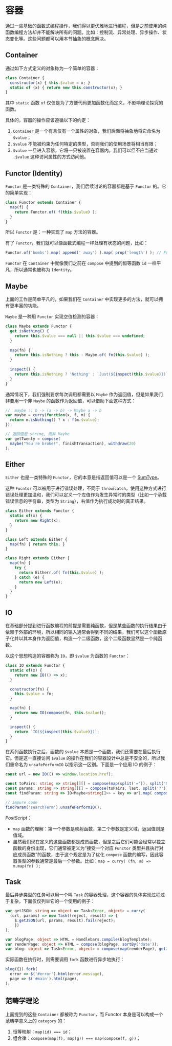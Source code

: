 # 容器

通过一些基础的函数式编程操作，我们得以更优雅地进行编程，但是之前使用的纯函数编程方法却并不能解决所有的问题。比如：控制流、异常处理、异步操作、状态变化等。这些问题都可以用本节抽象的概念解决。

## Container

通过如下方式定义的对象称为一个简单的容器：

```javascript
class Container {
  constructor(x) { this.$value = x; }
  static of (x) { return new this.constructor(x); }
}
```

其中 `static` 函数 `of` 仅仅是为了方便代码更加函数化而定义，不影响理论探究的函数。

具体的，容器的操作应该遵循以下的约定：

1. `Container` 是一个有且仅有一个属性的对象，我们后面将抽象地将它命名为 `$value`；
2. `$value` 不能被约束为任何特定的类型，否则我们的使用场景将相当有限；
3. `$value` 一旦进入容器，它将一只被设置在容器内。我们可以但不应当通过 `.$value` 这种访问属性的方式访问他。

## Functor (Identity)

`Functor` 是一类特殊的 `Container`，我们后续讨论的容器都是基于 `Functor` 的。它的简单实现：

```javascript
class Functor extends Container {  
  map(f) {
    return Functor.of( f(this.$value) );
  }
}
```

所以 `Functor` 是：一种实现了 `map` 方法的容器。

有了 `Functor`，我们就可以像函数式编程一样处理有状态的问题，比如：

```javascript
Functor.of('bombs').map( append(' away') ).map( prop('length') ); // Functor.$value === 10
```

`Functor` 在 `Container` 中就像我们之前在 `compose` 中提到的恒等函数 `id` 一样平凡，所以通常也被称为 `Identity`。

## Maybe

上面的工作是简单平凡的，如果我们在 `Container` 中实现更多的方法，就可以拥有更丰富的功能。

`Maybe` 是一种用 `Functor` 实现空值检测的容器：

```javascript
class Maybe extends Functor {
  get isNothing() {
    return this.$value === null || this.$value === undefined;
  }
  
  map(fn) {
    return this.isNothing ? this : Maybe.of( fn(this.$value) );
  }
  
  inspect() {
    return this.isNothing ? 'Nothing' : `Just(${inspect(this.$value)})`;
  }
}
```

通常情况下，我们强制要求每次调用都需要以 `Maybe` 作为返回值，但是如果我们非要用一个非 `Maybe` 的函数作为返回值，可以借助下面这种方式：

```javascript
//  maybe :: b -> (a -> b) -> Maybe a -> b
var maybe = curry(function(x, f, m) {
  return m.isNothing() ? x : f(m.$value);
});

// 返回值是 string, 而非 Maybe
var getTwenty = compose(
  maybe("You're broke!", finishTransaction), withdraw(20)
);
```

## Either

`Either` 也是一类特殊的 `Functor`，它的本意是指返回值可以是一个 [SumType](https://www.schoolofhaskell.com/school/to-infinity-and-beyond/pick-of-the-week/sum-types)。

这种 `Fucntor` 可以被用于进行错误处理，不同于 `throw`/`catch`，使用这种方式进行错误处理更加温和，我们可以定义一个左值作为发生异常时的类型（比如一个承载错误信息的字符串，类型为 `String`），右值作为执行成功时的真正结果。

```javascript
class Either extends Functor {
  static of(x) {
    return new Right(x);
  }
}

class Left extends Either {
  map(fn) { return this; }
}

class Right extends Either {
  map(fn) {
    try {
      return Eitherr.of( fn(this.$value) );
    } catch (e) {
      return new Left(e);
    }
  }
}
```

## IO

在基础部分提到进行函数编程的前提是需要纯函数，但是某些函数的执行结果由于依赖于外部的环境，所以相同的输入通常会得到不同的结果，我们可以这个函数原子化并以其本身作为返回值，构造一个二级函数，这个二级函数显然是一个纯函数。

以这个思想构造的容器称为 `IO`，即 `$value` 为函数的 `Functor`：

```javascript
class IO extends Functor {
  static of(x) {
    return new IO(() => x);
  }

  constructor(fn) {
    this.$value = fn;
  }

  map(fn) {
    return new IO(compose(fn, this.$value));
  }

  inspect() {
    return `IO(${inspect(this.$value)})`;
  }
}
```

在系列函数执行之后，函数的 `$value` 本质是一个函数，我们还需要在最后执行它。但是这一直接访问 `$value` 的操作在我们的容器设计中总是不安全的，所以我们重命名为 `unsafePerformIO` 以指示这一区别。下面是一个应用 IO 的例子：

```typescript
const url = new IO(() => window.location.href);

const toPairs: string => string[][] = compose(map(split('=')), split('&'));
const params: string => string[][] = compose(toPairs, last, split('?'));
const findParam: string => IO<Maybe<string[]>> = key => url.map( compose(Maybe.of, find(compose(eq(key), head)), params) );

// impure code
findParam('searchTerm').unsafePerformIO();
```

*PostScript*：

- `map` 函数的理解：第一个参数是映射函数，第二个参数是定义域，返回值则是值域。
- 虽然我们现在定义的这些函数都是成员函数，但是之后它们可能会经常以独立函数的身份出现，它们通常被定义为“接受一个对应 `Functor` 类型并且执行对应成员函数”的函数，由于这个规定是为了优化 `compose` 函数的编写，因此容器类型的参数通常是最后一个参数。比如：`map = curry( (fn, m) => m.map(fn) );`

## Task

最后异步类型的任务可以用一个叫 `Task` 的容器处理，这个容器的具体实现过程过于复杂，下面仅仅列举它的一个使用的例子：

```typescript
var getJSON: string => object => Task<Error, object> = curry(
  (url, params) => new Task((reject, result) => {
    $.getJSON(url, params, result).fail(reject);
	})
);

var blogPage: object => HTML = Handlebars.compile(blogTemplate);
var renderPage: object => HTML = compose(blogPage, sortBy('date'));
var blog: object => Task<Error, object> = compose(map(renderPage), getJSON('/posts'));
```

实际函数在执行时，则需要调用 `fork` 函数进行异步地执行：

```javascript
blog({}).fork(
  error => $('#error').html(error.message),
  page => $('#main').html(page),
);
```

## 范畴学理论

上面提到的这些 `Container` 都被称为 `Functor`，而 Functor 本身是可以构成一个范畴学意义上的 `category` 的：

1. 恒等映射：`map(id) === id`；
2. 组合律：`compose(map(f), map(g)) === map(compose(f, g))`；

